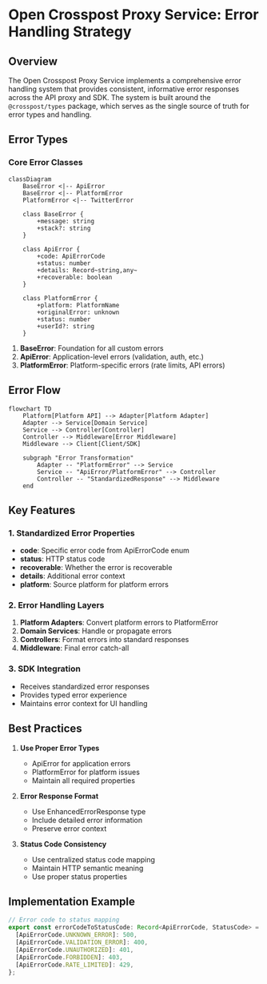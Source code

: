# Open Crosspost Proxy Service: Error Handling Strategy

## Overview

The Open Crosspost Proxy Service implements a comprehensive error handling system that provides
consistent, informative error responses across the API proxy and SDK. The system is built around the
`@crosspost/types` package, which serves as the single source of truth for error types and handling.

## Error Types

### Core Error Classes

```mermaid
classDiagram
    BaseError <|-- ApiError
    BaseError <|-- PlatformError
    PlatformError <|-- TwitterError
    
    class BaseError {
        +message: string
        +stack?: string
    }
    
    class ApiError {
        +code: ApiErrorCode
        +status: number
        +details: Record~string,any~
        +recoverable: boolean
    }
    
    class PlatformError {
        +platform: PlatformName
        +originalError: unknown
        +status: number
        +userId?: string
    }
```

1. **BaseError**: Foundation for all custom errors
2. **ApiError**: Application-level errors (validation, auth, etc.)
3. **PlatformError**: Platform-specific errors (rate limits, API errors)

## Error Flow

```mermaid
flowchart TD
    Platform[Platform API] --> Adapter[Platform Adapter]
    Adapter --> Service[Domain Service]
    Service --> Controller[Controller]
    Controller --> Middleware[Error Middleware]
    Middleware --> Client[Client/SDK]
    
    subgraph "Error Transformation"
        Adapter -- "PlatformError" --> Service
        Service -- "ApiError/PlatformError" --> Controller
        Controller -- "StandardizedResponse" --> Middleware
    end
```

## Key Features

### 1. Standardized Error Properties

- **code**: Specific error code from ApiErrorCode enum
- **status**: HTTP status code
- **recoverable**: Whether the error is recoverable
- **details**: Additional error context
- **platform**: Source platform for platform errors

### 2. Error Handling Layers

1. **Platform Adapters**: Convert platform errors to PlatformError
2. **Domain Services**: Handle or propagate errors
3. **Controllers**: Format errors into standard responses
4. **Middleware**: Final error catch-all

### 3. SDK Integration

- Receives standardized error responses
- Provides typed error experience
- Maintains error context for UI handling

## Best Practices

1. **Use Proper Error Types**
   - ApiError for application errors
   - PlatformError for platform issues
   - Maintain all required properties

2. **Error Response Format**
   - Use EnhancedErrorResponse type
   - Include detailed error information
   - Preserve error context

3. **Status Code Consistency**
   - Use centralized status code mapping
   - Maintain HTTP semantic meaning
   - Use proper status properties

## Implementation Example

```typescript
// Error code to status mapping
export const errorCodeToStatusCode: Record<ApiErrorCode, StatusCode> = {
  [ApiErrorCode.UNKNOWN_ERROR]: 500,
  [ApiErrorCode.VALIDATION_ERROR]: 400,
  [ApiErrorCode.UNAUTHORIZED]: 401,
  [ApiErrorCode.FORBIDDEN]: 403,
  [ApiErrorCode.RATE_LIMITED]: 429,
};
```

